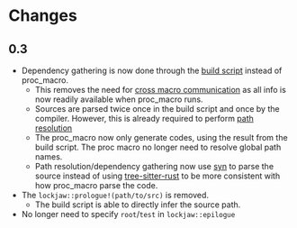 # Changes

## 0.3

* Dependency gathering is now done through the [build script](setup.md#build-script) instead of proc_macro.
    * This removes the need for [cross macro communication](cross_macro_communication.md) as all info is now readily
      available when proc_macro runs.
    * Sources are parsed twice once in the build script and once by the compiler. However, this is already required to
      perform [path resolution](path_resolution.md)
    * The proc_macro now only generate codes, using the result from the build script. The proc macro no longer need to
      resolve global path names.
    * Path resolution/dependency gathering now use [syn](https://crates.io/crates/syn) to parse the source instead of
      using [tree-sitter-rust](https://crates.io/crates/tree-sitter-rust) to be more consistent with how proc_macro
      parse the code.
* The `lockjaw::prologue!(path/to/src)` is removed.
    * The build script is able to directly infer the source path.
* No longer need to specify `root`/`test` in `lockjaw::epilogue`